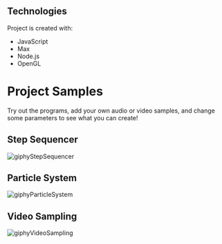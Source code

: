 ## Technologies
Project is created with:
* JavaScript
* Max
* Node.js
* OpenGL

# Project Samples
Try out the programs, add your own audio or video samples, and change some parameters to see what you can create!

## Step Sequencer  
![giphyStepSequencer](https://user-images.githubusercontent.com/33137497/56237073-1b6d1400-6059-11e9-8431-5c3656a8805e.gif)

## Particle System  
![giphyParticleSystem](https://user-images.githubusercontent.com/33137497/56238024-743dac00-605b-11e9-99fc-2d3e9d84aeb3.gif)

## Video Sampling  
![giphyVideoSampling](https://user-images.githubusercontent.com/33137497/56238248-02199700-605c-11e9-9f56-b0415738ad40.gif)
